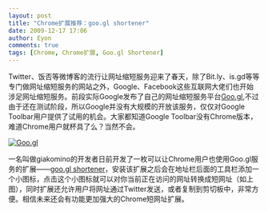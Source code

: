 ```yaml
---
layout: post
title: "Chrome扩展推荐：goo.gl shortener"
date: 2009-12-17 17:06
author: Eyon
comments: true
tags: [Chrome, Chrome扩展, Goo.gl Shortener]
---
```

Twitter、饭否等微博客的流行让网址缩短服务迎来了春天，除了Bit.ly、is.gd等等专门做网址缩短服务的网站之外，Google、Facebook这些互联网大佬们也开始涉足网址缩短服务。前段实际Google发布了自己的网址缩短服务平台[Goo.gl](http://goo.gl),不过由于还在测试阶段，所以Google并没有大规模的开放该服务，仅仅对Google Toolbar用户提供了试用的机会。大家都知道Google Toolbar没有Chrome版本，难道Chrome用户就杯具了么？当然不会。

<a href="http://img.chromi.org/2009/12/2001.png">![Goo.gl](http://img.chromi.org/2009/12/2001-550x331.png "Goo.gl")</a>

一名叫做giakomino的开发者日前开发了一枚可以让Chrome用户也使用Goo.gl服务的扩展——[goo.gl shortener](https://chrome.google.com/extensions/detail/iblijlcdoidgdpfknkckljiocdbnlagk)，安装该扩展之后会在地址栏后面的工具栏添加一个小图标，点击这个小图标就可以对你当前正在访问的网址转换成短网址（如上图），同时扩展还允许用户将网址通过Twitter发送，或者复制到剪切板中，非常方便。相信未来还会有功能更加强大的Chrome短网址扩展。
